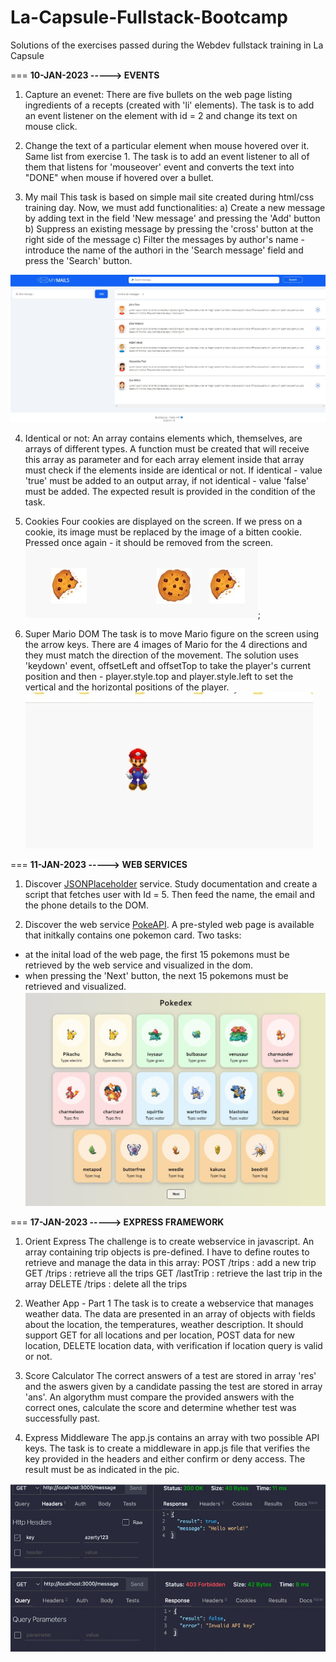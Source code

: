# La-Capsule-Fullstack-Bootcamp
Solutions of the exercises passed during the Webdev fullstack training in La Capsule

===
**10-JAN-2023 -----> EVENTS**
1. Capture an evenet:
There are five bullets on the web page listing ingredients of a recepts (created with 'li' elements).
The task is to add an event listener on the element with id = 2 and change its text on mouse click.


2. Change the text of a particular element when mouse hovered over it.
Same list from exercise 1.
The task is to add an event listener to all of them that listens for 'mouseover' event and
converts the text into "DONE" when mouse if hovered over a bullet.

3. My mail
This task is based on simple mail site created during html/css training day. Now, we must add 
functionalities:
a) Create a new message by adding text in the field 'New message' and pressing the 'Add' button
b) Suppress an existing message by pressing the 'cross' button at the right side of the message
c) Filter the messages by author's name - introduce the name of the authori in the 'Search message' field and press the 'Search' button.

![My Mails](./_ScreenShots/MyMail.jpg)

4. Identical or not:
An array contains elements which, themselves, are arrays of different types.
A function must be created that will receive this array as parameter and for each array element inside that array 
must check if the elements inside are identical or not. If identical - value 'true' must be added to an output array,
if not identical - value 'false' must be added. The expected result is provided in the condition of the task.

5. Cookies
Four cookies are displayed on the screen. If we press on a cookie, its image must be replaced by the image of a bitten cookie. Pressed once again - it should be removed from the screen.
![Cookies](./_ScreenShots/Cookies.jpg);

6. Super Mario DOM
The task is to move Mario figure on the screen using the arrow keys.
There are 4 images of Mario for the 4 directions and they must match
the direction of the movement. 
The solution uses 'keydown' event, offsetLeft and offsetTop to take the player's current
position and then - player.style.top and player.style.left to set the vertical and the horizontal
positions of the player.
![Super Mario](./_ScreenShots/MarioDom.jpg) 

===
**11-JAN-2023 -----> WEB SERVICES**
1. Discover [JSONPlaceholder](https://jsonplaceholder.typicode.com/) service. Study documentation
and create a script that fetches user with Id = 5. Then feed the name, the email and the 
phone details to the DOM.

2. Discover the web service [PokeAPI](https://pokeapi.co/). A pre-styled web page is available that
initkally contains one pokemon card. Two tasks:
 - at the inital load of the web page, the first 15 pokemons must be retrieved by the web service and 
 visualized in the dom.
 - when pressing the 'Next' button, the next 15 pokemons must be retrieved and visualized.
 ![Pokedex](./_ScreenShots/Pokedex.jpg)

===
**17-JAN-2023 -----> EXPRESS FRAMEWORK**   

1. Orient Express
The challenge is to create webservice in javascript. An array containing trip objects is pre-defined.
I have to define routes to retrieve and manage the data in this array:
POST /trips : add a new trip
GET /trips : retrieve all the trips
GET /lastTrip : retrieve the last trip in the array
DELETE /trips : delete all the trips

2. Weather App - Part 1
The task is to create a webservice that manages weather data. The data are presented in an array of objects with fields about
the location, the temperatures, weather description.
It should support GET for all locations and per location, POST data for new location, DELETE location data,
with verification if location query is valid or not.

3. Score Calculator
The correct answers of a test are stored in array 'res' and the aswers given by
a candidate passing the test are stored in array 'ans'. An algorythm must compare the
provided answers with the correct ones, calculate the score and determine whether
test was successfully past.

4. Express Middleware
The app.js contains an array with two possible API keys. The task is to create
a middleware in app.js file that verifies the key provided in the headers and
either confirm or deny access. The result must be as indicated in the pic.

![API Key Validation](./_ScreenShots/API_Key.jpg)
